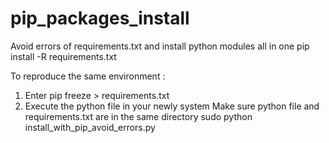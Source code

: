 # pip_packages_install
Avoid errors of requirements.txt and install python modules all in one pip install -R requirements.txt 


To reproduce the same environment : 

1) Enter pip freeze > requirements.txt
2) Execute the python file in your newly system 
Make sure python file and requirements.txt are in the same directory 
  sudo python install_with_pip_avoid_errors.py
